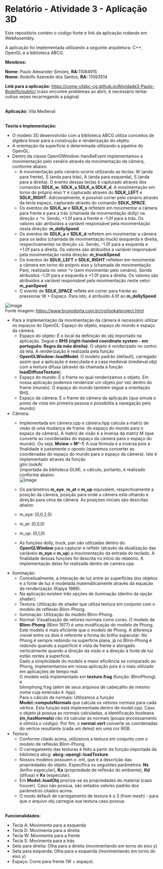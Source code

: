 # Relatório - Atividade 3 - Aplicação 3D #

Este repositório contém o código fonte e link da aplicação rodando em <br>
WebAssembly.

A aplicação foi implementada utilizando a seguinte arquitetura: C++, OpenGL e a biblioteca ABCG. <br>

__Membros:__

__Nome:__ Paulo Alexander Simões, <b>RA:</b>11084915 <br>
__Nome:__ Rodolfo Azevedo dos Santos, <b>RA:</b> 11093514

__Link para a aplicação:__  https://comp-ufabc-cg.github.io/Atividade3-Paulo-Rodolfo/public/ (caso encontre problemas ao abrir, é necessário tentar outras vezes recarregando a página)

<br>__Aplicação:__ Vila Medieval

<br>__Teoria e Implementação:__


- O modelo 3D desenvolvido com a biblioteca ABCG utiliza conceitos de álgebra linear para a construção e renderização do objeto.</li>
- A orientação da superfície é determinada utilizando a pipeline do OpenGL.
- Dentro da classe OpenGlWindow::handleEvent implementamos a movimentação pelo cenário através da movimentação da câmera, conforme abaixo:
  - A movimentação pelo cenário ocorre utilizando as teclas: W (anda para frente), S (anda para trás), A (anda para esquerda), S (anda para a direita). O evento dessas teclas é capturado através dos comandos <b>SDLK_w</b>, <b>SDLK_s</b>,<b>SDLK_a</b>,<b>SDLK_d</b>. A movimentação em torno do próprio eixo Y é capturado através do <b>SDLK_LEFT </b> e <b>SDLK_RIGHT.</b> Adicionalmente, é possível correr pelo cenário através da tecla espaço, capturado através do comando <b>SDLK_SPACE</b>.
   - Os eventos de <b>SDLK_w</b> e <b>SDLK_s</b> refletem em movimentar a câmera para frente e para a trás (chamada de movimentação dolly) na direção ± ^n. Sendo, +1.0f para a frente e -1.0f para a trás. Os valores são atribuídos a variável responsável pela movimentação nesta direção: <b>m_dollySpeed</b>.
   - Os eventos de <b>SDLK_a</b> e <b>SDLK_d</b> refletem em movimentar a câmera para os lados (chamada de movimentação truck) (esquerda e direita, respectivamente) na direção ±û. Sendo, -1.0f para a esquerda e +1.0f para a direita. Os valores são atribuídos a variável responsável pela movimentação nesta direção: <b>m_truckSpeed</b>.
  - Os eventos de <b>SDLK_LEFT</b> e <b>SDLK_RIGHT</b> refletem em movimentar a câmera em torno do próprio eixo y (chamada de movimentação Pan), realizada no vetor ^v (sem movimentar pelo cenário). Sendo atribuídos -1.0f para a esquerda e +1.0f para a direita. Os valores são atribuídos a variável responsável pela movimentação neste vetor: <b>m_panSpeed</b>.
  - O evento de <b>SDLK_SPACE</b> reflete em correr para frente ao pressionar W + Espaço. Para isto, é atribuído 4.0f ao <b>m_dollySpeed</b>.


![image](https://user-images.githubusercontent.com/30665585/144721323-a6f9a77e-21f8-4e9d-baa4-27dd440e8277.png)
<br>Fonte imagem: https://www.brunodorta.com.br/cg/lookatproject.html
  
  - Para a implementação da movimentação da câmera é necessário utilizar os espaços do OpenGL: Espaço do objeto, espaço do mundo e espaço da câmera.
    - Espaço do objeto: É o local da definição do obj importado na aplicação. Segue o <b>RHS (right-handed coordinate system - em português: Regra da mão direita)</b>. O objeto é renderizado no centro da tela. A renderização é realizada pela função <b>OpenGLWindow::loadModel</b>. O modelo padrão (default), carregado assim que a aplicação é executada é a casa medieval (medieval.obj) com a textura difusa (através da chamada a função <b>loadDiffuseTexture</b>).
    - Espaço do mundo: É o frame no qual renderizamos o objeto. Em nossa aplicação podemos renderizar um objeto por vez dentro do frame (mundo). O espaço do mundo também segue a orientação RHS.
    - Espaço da câmera: É o frame da câmera da aplicação (que simula o ponto de vista em primeira pessoa e possibilita a navegação pelo mundo).
 - Câmera: 
    - Implementada em câmera.cpp e câmera.hpp calcula a matriz de visão (é uma mudança de frame: do espaço do mundo para o espaço da câmera). A matriz de visão é a inversa da matriz M (que converte as coordenadas do espaço da câmera para o espaço do mundo). Ou seja, <b>Mview = M^-1</b>. A sua fórmula é a inversa pois a finalidade é justamente o oposto (queremos converter as coordenadas do espaço do mundo para o espaço da câmera). Isto é implementado através da função <br>glm::lookAt</br> (importada da biblioteca GLM), o cálculo, portanto, é realizado conforme abaixo: <br>
    ![image](https://user-images.githubusercontent.com/30665585/145130652-9f043382-13ef-4c68-9897-b1727c2fc180.png) <br>
    
    - Os parâmetros <b>m_eye</b>, <b>m_at</b> e <b>m_up</b> equivalem, respectivamente a posição da câmera, posição para onde a câmera está olhando e direção para cima da câmera. As posições iniciais são descritas abaixo:
     - m_eye: (0,0,2,5)
     - m_at: (0,0,0)
     - m_up: (0,1,0)
    - As funções dolly, truck, pan são utilizadas dentro do <b>OpenGLWindow</b> para capturar e refletir (através da atualização das variáveis <b>m_eye</b> e <b>m_up</b>) a movimentação da entrada do teclado. A finalidade dessas funções foi descrita no início do relatório. A implementação delas foi realizada dentro de camera.cpp.    
 - Iluminação:
    - Conceitualmente, a interação de luz entre as superfícies dos objetos e a fonte de luz é modelada matemáticamente através da equação de renderização (Kajiya 1986).
    - Na aplicação existem três opções de iluminação (dentro da opção shader):
     - Textura: Utilização de shader que utiliza textura em conjunto com o modelo de reflexão Blinn-Phong.
     - Iluminação: Utilização do modelo Blinn-Phong.
     - Normal: Visualização de vetores normais como cores.
   O modelo de <b>Blinn-Phong</b> (Blinn 1977) é uma modificação do modelo de Phong. Este modelo é mais eficiente que o modelo de Phong. A diferença visível entre os dois é referente a forma do brilho especular: No Phong é sempre redondo na superfície plana, já no Blinn-Phong é redondo quando a superfície é vista de frente e alongado verticalmente quando a direção da visão e a direção à fonte de luz estão rentes à superfície. <br>
   Dado a simplicidade do modelo e maior eficiência se comparado ao Phong, implementamos em nossa aplicação pois é o mais utilizado em aplicações de tempo real. <br>
   O modelo está implementado em <b>texture.frag</b> (função: BlinnPhong) e <br>blinnphong.frag</b> (além de seus arquivos de cabeçalho de mesmo nome cuja extensão é .hpp). <br>
   Para o cálculo de normais: Utilizamos a função <b>Model::computeNormals</b> que calcula os vetores normais para cada vértice. Esta função está implementada dentro de model.cpp. Caso o objeto já possua as normais calculadas, a identificação booleana <b>(m_hasNormals)</b> não irá calcular as normais (poupa processamento e otimiza o código). Por fim, o <b>normal.vert</b> converte as coordenadas do vértice resultante (cada um deles) em uma cor RGB.
 - Textura:
     - Conforme citado acima, utilizamos a textura em conjunto com o modelo de reflexão Blinn-Phong.
     - O carregamento das texturas é feito a partir da função importada da biblioteca abcg: <b>abcg::opengl::loadTexture</b>.
     - Nossos modelos possuem o .mtl, que é a descrição das propriedades do objeto. Especifica os seguintes parâmetros: <b>Ns</b> (brilho especular), <b>Ka</b> (propriedade de reflexão do ambiente), <b>Kd</b> (difusa) e <b>Ks</b> (especular).
     - Em <b>Model::loadObj</b> prioriza-se as propriedades do material (caso houver). Caso não possua, são setados valores padrão dos parâmetros citados acima.
     - O modo default de carregamento de textura é o 3 (from mesh) - para que o arquivo obj carregue sua textura caso possua.

<br>__Funcionalidades:__
- Tecla A: Movimenta para a esquerda
- Tecla D: Movimenta para a direita
- Tecla W: Movimenta para a frente
- Tecla S: Movimenta para a trás
- Seta para direita: Olha para a direita (movimentando em torno do eixo y)
- Seta para esquerda: Olha para a esquerda (movimentando em torno do eixo y)
- Espaço: Corre para frente (W + espaço).


